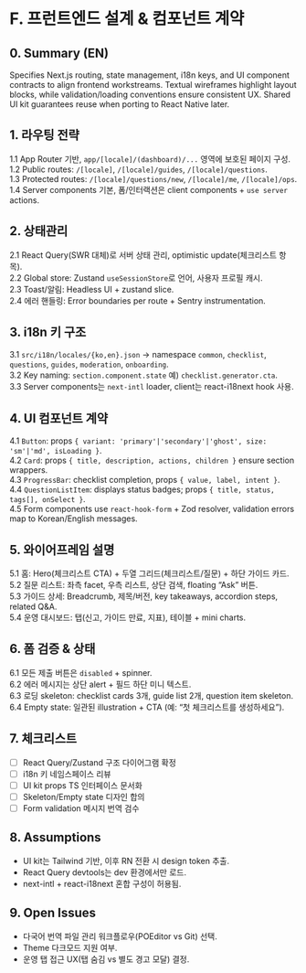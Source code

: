 # F. 프런트엔드 설계 & 컴포넌트 계약

## 0. Summary (EN)
Specifies Next.js routing, state management, i18n keys, and UI component contracts to align frontend workstreams. Textual wireframes highlight layout blocks, while validation/loading conventions ensure consistent UX. Shared UI kit guarantees reuse when porting to React Native later.

## 1. 라우팅 전략
1.1 App Router 기반, `app/[locale]/(dashboard)/...` 영역에 보호된 페이지 구성.  
1.2 Public routes: `/[locale]`, `/[locale]/guides`, `/[locale]/questions`.  
1.3 Protected routes: `/[locale]/questions/new`, `/[locale]/me`, `/[locale]/ops`.  
1.4 Server components 기본, 폼/인터랙션은 client components + `use server` actions.

## 2. 상태관리
2.1 React Query(SWR 대체)로 서버 상태 관리, optimistic update(체크리스트 항목).  
2.2 Global store: Zustand `useSessionStore`로 언어, 사용자 프로필 캐시.  
2.3 Toast/알림: Headless UI + zustand slice.  
2.4 에러 핸들링: Error boundaries per route + Sentry instrumentation.

## 3. i18n 키 구조
3.1 `src/i18n/locales/{ko,en}.json` → namespace `common`, `checklist`, `questions`, `guides`, `moderation`, `onboarding`.  
3.2 Key naming: `section.component.state` 예) `checklist.generator.cta`.  
3.3 Server components는 `next-intl` loader, client는 react-i18next hook 사용.

## 4. UI 컴포넌트 계약
4.1 `Button`: props `{ variant: 'primary'|'secondary'|'ghost', size: 'sm'|'md', isLoading }`.  
4.2 `Card`: props `{ title, description, actions, children }` ensure section wrappers.  
4.3 `ProgressBar`: checklist completion, props `{ value, label, intent }`.  
4.4 `QuestionListItem`: displays status badges; props `{ title, status, tags[], onSelect }`.  
4.5 Form components use `react-hook-form` + Zod resolver, validation errors map to Korean/English messages.

## 5. 와이어프레임 설명
5.1 홈: Hero(체크리스트 CTA) + 두열 그리드(체크리스트/질문) + 하단 가이드 카드.  
5.2 질문 리스트: 좌측 facet, 우측 리스트, 상단 검색, floating “Ask” 버튼.  
5.3 가이드 상세: Breadcrumb, 제목/버전, key takeaways, accordion steps, related Q&A.  
5.4 운영 대시보드: 탭(신고, 가이드 만료, 지표), 테이블 + mini charts.

## 6. 폼 검증 & 상태
6.1 모든 제출 버튼은 `disabled` + spinner.  
6.2 에러 메시지는 상단 alert + 필드 하단 미니 텍스트.  
6.3 로딩 skeleton: checklist cards 3개, guide list 2개, question item skeleton.  
6.4 Empty state: 일관된 illustration + CTA (예: “첫 체크리스트를 생성하세요”).

## 7. 체크리스트
- [ ] React Query/Zustand 구조 다이어그램 확정
- [ ] i18n 키 네임스페이스 리뷰
- [ ] UI kit props TS 인터페이스 문서화
- [ ] Skeleton/Empty state 디자인 합의
- [ ] Form validation 메시지 번역 검수

## 8. Assumptions
- UI kit는 Tailwind 기반, 이후 RN 전환 시 design token 추출.  
- React Query devtools는 dev 환경에서만 로드.  
- next-intl + react-i18next 혼합 구성이 허용됨.

## 9. Open Issues
- 다국어 번역 파일 관리 워크플로우(POEditor vs Git) 선택.  
- Theme 다크모드 지원 여부.  
- 운영 탭 접근 UX(탭 숨김 vs 별도 경고 모달) 결정.
